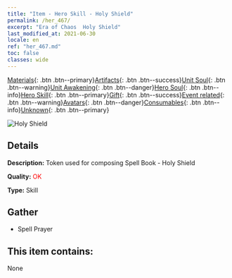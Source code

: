 ```yaml
---
title: "Item - Hero Skill - Holy Shield"
permalink: /her_467/
excerpt: "Era of Chaos  Holy Shield"
last_modified_at: 2021-06-30
locale: en
ref: "her_467.md"
toc: false
classes: wide
---
```

 [Materials](/Items/){: .btn .btn--primary}[Artifacts](/Items/Artifacts/){: .btn .btn--success}[Unit Soul](/Items/UnitSoul/){: .btn .btn--warning}[Unit Awakening](/Items/UnitAwakening/){: .btn .btn--danger}[Hero Soul](/Items/HeroSoul/){: .btn .btn--info}[Hero Skill](/Items/HeroSkill/){: .btn .btn--primary}[Gift](/Items/Gift/){: .btn .btn--success}[Event related](/Items/Events/){: .btn .btn--warning}[Avatars](/Items/Avatars/){: .btn .btn--danger}[Consumables](/Items/Consumables/){: .btn .btn--info}[Unknown](/Items/Unknown/){: .btn .btn--primary}

 ![Holy Shield](/images/t/ps_shengdunshu.png)

## Details
 **Description:** Token used for composing Spell Book - Holy Shield

 **Quality:** <span style="color: #FF0000">OK</span>

 **Type:** Skill

## Gather

*    Spell Prayer 

## This item contains:

  None

